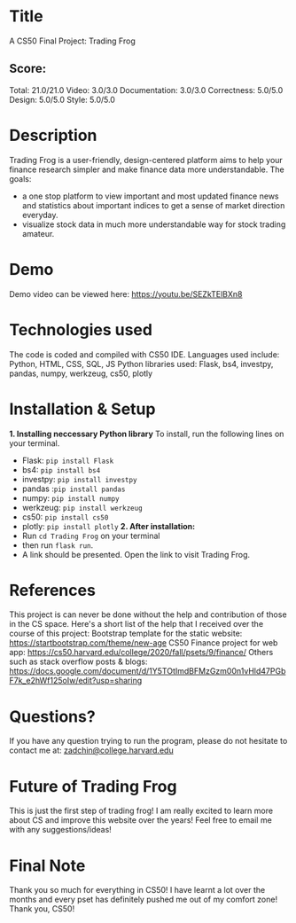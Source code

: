 # Title
A CS50 Final Project: Trading Frog
## Score:
Total: 21.0/21.0
Video: 3.0/3.0
Documentation: 3.0/3.0
Correctness: 5.0/5.0
Design: 5.0/5.0
Style: 5.0/5.0

# Description
Trading Frog is a user-friendly, design-centered platform aims to help your finance research simpler and make finance data more understandable. The goals:
- a one stop platform to view important and most updated finance news and statistics about important indices to get a sense of market direction everyday.
- visualize stock data in much more understandable way for stock trading amateur.

# Demo
Demo video can be viewed here: https://youtu.be/SEZkTElBXn8

# Technologies used
The code is coded and compiled with CS50 IDE.
Languages used include: Python, HTML, CSS, SQL, JS
Python libraries used: Flask, bs4, investpy, pandas, numpy, werkzeug, cs50, plotly

# Installation & Setup
**1. Installing neccessary Python library**
To install, run the following lines on your terminal.
- Flask: `pip install Flask`
- bs4: `pip install bs4`
- investpy: `pip install investpy`
- pandas :`pip install pandas`
- numpy: `pip install numpy`
- werkzeug: `pip install werkzeug`
- cs50: `pip install cs50`
- plotly: `pip install plotly`
**2. After installation:**
- Run `cd Trading Frog` on your terminal
- then run `flask run`.
- A link should be presented. Open the link to visit Trading Frog.

# References
This project is can never be done without the help and contribution of those in the CS space. Here's a short list of the help that I received over the course of this project:
Bootstrap template for the static website: https://startbootstrap.com/theme/new-age
CS50 Finance project for web app: https://cs50.harvard.edu/college/2020/fall/psets/9/finance/
Others such as stack overflow posts & blogs: https://docs.google.com/document/d/1Y5TOtImdBFMzGzm00n1vHld47PGbF7k_e2hWf125oIw/edit?usp=sharing

# Questions?
If you have any question trying to run the program, please do not hesitate to contact me at: zadchin@college.harvard.edu

# Future of Trading Frog
This is just the first step of trading frog! I am really excited to learn more about CS and improve this website over the years!
Feel free to email me with any suggestions/ideas!

# Final Note
Thank you so much for everything in CS50! I have learnt a lot over the months and every pset has definitely pushed me out of my comfort zone!
Thank you, CS50!
